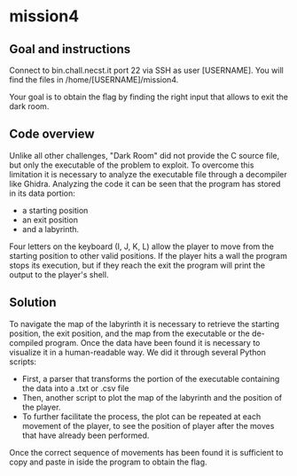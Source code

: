 # mission4
## Goal and instructions
Connect to bin.chall.necst.it port 22 via SSH as user [USERNAME]. You will find the files in /home/[USERNAME]/mission4.

Your goal is to obtain the flag by finding the right input that allows to exit the dark room.
## Code overview
Unlike all other challenges, "Dark Room" did not provide the C source file, but only the executable of the problem to exploit. To overcome this limitation it is necessary to analyze the executable file through a decompiler like Ghidra.
Analyzing the code it can be seen that the program has stored in its data portion:
- a starting position
- an exit position
- and a labyrinth.
  
Four letters on the keyboard (I, J, K, L) allow the player to move from the starting position to other valid positions. If the player hits a wall the program stops its execution, but if they reach the exit the program will print the output to the player's shell.

## Solution
To navigate the map of the labyrinth it is necessary to retrieve the starting position, the exit position, and the map from the executable or the de-compiled program. Once the data have been found it is necessary to visualize it in a human-readable way. We did it through several Python scripts:
- First, a parser that transforms the portion of the executable containing the data into a .txt or .csv file
- Then, another script to plot the map of the labyrinth and the position of the player.
- To further facilitate the process, the plot can be repeated at each movement of the player, to see the position of player after the moves that have already been performed.

Once the correct sequence of movements has been found it is sufficient to copy and paste in iside the program to obtain the flag.

